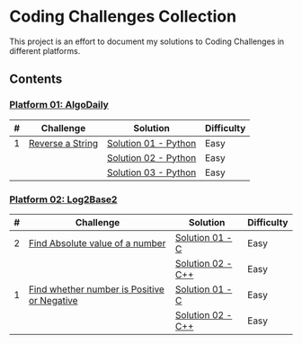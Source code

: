 # Coding Challenges Collection

This project is an effort to document my solutions to Coding Challenges in different platforms.

## Contents
    
### [Platform 01: AlgoDaily](/Platform-01-AlgoDaily)
| # | Challenge | Solution | Difficulty |
|---| --------- | -------- | ---------- |
|1|[Reverse a String](https://algodaily.com/challenges/reverse-a-string)|[Solution 01 - Python](/Platform-01-AlgoDaily/0001-reverse-a-string/reverse-a-string-solution-01.py)|Easy|
|||[Solution 02 - Python](/Platform-01-AlgoDaily/0001-reverse-a-string/reverse-a-string-solution-02.py)|Easy|
|||[Solution 03 - Python](/Platform-01-AlgoDaily/0001-reverse-a-string/reverse-a-string-solution-03.py)|Easy|


### [Platform 02: Log2Base2](/Platform-02-Log2Base2)
| # | Challenge | Solution | Difficulty |
|---| --------- | -------- | ---------- |
|2|[Find Absolute value of a number](/Platform-02-Log2Base2/0002-find-absolute-value-of-number)|[Solution 01 - C](/Platform-02-Log2Base2/0002-find-absolute-value-of-number/find-absolute-value-of-number-solution-01.c)|Easy|
|||[Solution 02 - C++](/Platform-02-Log2Base2/0002-find-absolute-value-of-number/find-absolute-value-of-number-solution-02.cpp)|Easy|
|1|[Find whether number is Positive or Negative](/Platform-02-Log2Base2/0001-find-positive-or-negative-number)|[Solution 01 - C](/Platform-02-Log2Base2/0001-find-positive-or-negative-number/find-positive-or-negative-number-solution-01.c)|Easy|
|||[Solution 02 - C++](/Platform-02-Log2Base2/0001-find-positive-or-negative-number/find-positive-or-negative-number-solution-02.cpp)|Easy|
